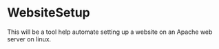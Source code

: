 WebsiteSetup
============

This will be a tool help automate setting up a website on an Apache web server on linux.
